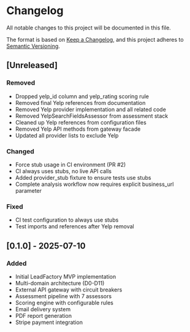 # Changelog

All notable changes to this project will be documented in this file.

The format is based on [Keep a Changelog](https://keepachangelog.com/en/1.0.0/),
and this project adheres to [Semantic Versioning](https://semver.org/spec/v2.0.0.html).

## [Unreleased]

### Removed
- Dropped yelp_id column and yelp_rating scoring rule
- Removed final Yelp references from documentation
- Removed Yelp provider implementation and all related code
- Removed YelpSearchFieldsAssessor from assessment stack
- Cleaned up Yelp references from configuration files
- Removed Yelp API methods from gateway facade
- Updated all provider lists to exclude Yelp

### Changed
- Force stub usage in CI environment (PR #2)
- CI always uses stubs, no live API calls
- Added provider_stub fixture to ensure tests use stubs
- Complete analysis workflow now requires explicit business_url parameter

### Fixed
- CI test configuration to always use stubs
- Test imports and references after Yelp removal

## [0.1.0] - 2025-07-10

### Added
- Initial LeadFactory MVP implementation
- Multi-domain architecture (D0-D11)
- External API gateway with circuit breakers
- Assessment pipeline with 7 assessors
- Scoring engine with configurable rules
- Email delivery system
- PDF report generation
- Stripe payment integration